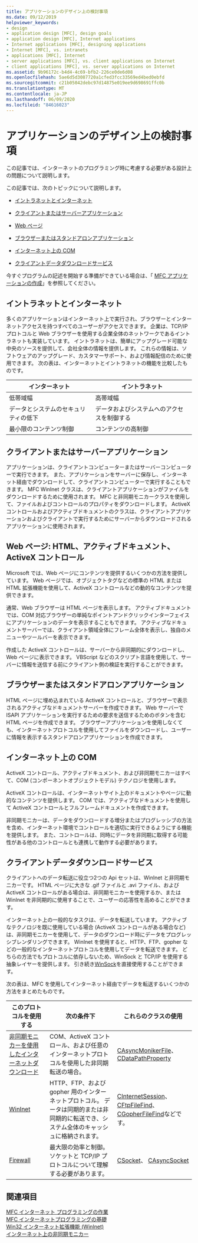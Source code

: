 ```yaml
---
title: アプリケーションのデザイン上の検討事項
ms.date: 09/12/2019
helpviewer_keywords:
- design
- application design [MFC], design goals
- application design [MFC], Internet applications
- Internet applications [MFC], designing applications
- Internet [MFC], vs. intranets
- applications [MFC], Internet
- server applications [MFC], vs. client applications on Internet
- client applications [MFC], vs. server applications on Internet
ms.assetid: 9b96172c-b4d4-4c69-bfb2-226ce0de6d08
ms.openlocfilehash: 5ae6d5d3087720a1cfed3fcc33569ed4bed0ebfd
ms.sourcegitcommit: c21b05042debc97d14875e019ee9d698691ffc0b
ms.translationtype: MT
ms.contentlocale: ja-JP
ms.lasthandoff: 06/09/2020
ms.locfileid: "84616023"
---
```

# <a name="application-design-choices"></a>アプリケーションのデザイン上の検討事項

この記事では、インターネットのプログラミング時に考慮する必要がある設計上の問題について説明します。

この記事では、次のトピックについて説明します。

- [イントラネットとインターネット](#_core_intranet_versus_internet)

- [クライアントまたはサーバーアプリケーション](#_core_client_or_server_application)

- [Web ページ](#_core_the_web_page)

- [ブラウザーまたはスタンドアロンアプリケーション](#_core_browser_or_standalone)

- [インターネット上の COM](#_core_com_on_the_internet)

- [クライアントデータダウンロードサービス](#_core_client_data_download_services)

今すぐプログラムの記述を開始する準備ができている場合は、「 [MFC アプリケーションの作成](writing-mfc-applications.md)」を参照してください。

## <a name="intranet-versus-internet"></a><a name="_core_intranet_versus_internet"></a>イントラネットとインターネット

多くのアプリケーションはインターネット上で実行され、ブラウザーとインターネットアクセスを持つすべてのユーザーがアクセスできます。 企業は、TCP/IP プロトコルと Web ブラウザーを使用する企業全体のネットワークであるイントラネットも実装しています。 イントラネットは、簡単にアップグレード可能な中央のソースを提供して、会社全体の情報を提供します。 これらの情報は、ソフトウェアのアップグレード、カスタマーサポート、および情報配信のために使用できます。 次の表は、インターネットとイントラネットの機能を比較したものです。

|インターネット|イントラネット|
|--------------|--------------|
|低帯域幅|高帯域幅|
|データとシステムのセキュリティの低下|データおよびシステムへのアクセスを制御する|
|最小限のコンテンツ制御|コンテンツの高制御|

## <a name="client-or-server-application"></a><a name="_core_client_or_server_application"></a>クライアントまたはサーバーアプリケーション

アプリケーションは、クライアントコンピューターまたはサーバーコンピューターで実行できます。 また、アプリケーションをサーバーに保存し、インターネット経由でダウンロードして、クライアントコンピューターで実行することもできます。 MFC WinInet クラスは、クライアントアプリケーションがファイルをダウンロードするために使用されます。 MFC と非同期モニカークラスを使用して、ファイルおよびコントロールのプロパティをダウンロードします。 ActiveX コントロールおよびアクティブドキュメントのクラスは、クライアントアプリケーションおよびクライアントで実行するためにサーバーからダウンロードされるアプリケーションに使用されます。

## <a name="the-web-page-html-active-documents-activex-controls"></a><a name="_core_the_web_page"></a>Web ページ: HTML、アクティブドキュメント、ActiveX コントロール

Microsoft では、Web ページにコンテンツを提供するいくつかの方法を提供しています。 Web ページでは、オブジェクトタグなどの標準の HTML または HTML 拡張機能を使用して、ActiveX コントロールなどの動的なコンテンツを提供できます。

通常、Web ブラウザーは HTML ページを表示します。 アクティブドキュメントでは、COM 対応ブラウザーの単純なポイントアンドクリックインターフェイスにアプリケーションのデータを表示することもできます。 アクティブなドキュメントサーバーでは、クライアント領域全体にフレーム全体を表示し、独自のメニューやツールバーを表示できます。

作成した ActiveX コントロールは、サーバーから非同期的にダウンロードし、Web ページに表示できます。 VBScript などのスクリプト言語を使用して、サーバーに情報を送信する前にクライアント側の検証を実行することができます。

## <a name="browser-or-stand-alone-application"></a><a name="_core_browser_or_standalone"></a>ブラウザーまたはスタンドアロンアプリケーション

HTML ページに埋め込まれている ActiveX コントロールと、ブラウザーで表示されるアクティブなドキュメントサーバーを作成できます。 Web サーバーで ISAPI アプリケーションを実行するための要求を送信するためのボタンを含む HTML ページを作成できます。 ブラウザーアプリケーションを使用しなくても、インターネットプロトコルを使用してファイルをダウンロードし、ユーザーに情報を表示するスタンドアロンアプリケーションを作成できます。

## <a name="com-on-the-internet"></a><a name="_core_com_on_the_internet"></a>インターネット上の COM

ActiveX コントロール、アクティブドキュメント、および非同期モニカーはすべて、COM (コンポーネントオブジェクトモデル) テクノロジを使用します。

ActiveX コントロールは、インターネットサイト上のドキュメントやページに動的なコンテンツを提供します。 COM では、アクティブなドキュメントを使用して ActiveX コントロールとフルフレームドキュメントを作成できます。

非同期モニカーは、データをダウンロードする増分またはプログレッシブの方法を含め、インターネット環境でコントロールを適切に実行できるようにする機能を提供します。 また、コントロールは、同時にデータを非同期に取得する可能性がある他のコントロールとも連携して動作する必要があります。

## <a name="client-data-download-services"></a><a name="_core_client_data_download_services"></a>クライアントデータダウンロードサービス

クライアントへのデータ転送に役立つ2つの Api セットは、WinInet と非同期モニカーです。 HTML ページに大きな .gif ファイルと .avi ファイル、および ActiveX コントロールがある場合は、非同期モニカーを使用するか、または WinInet を非同期的に使用することで、ユーザーの応答性を高めることができます。

インターネット上の一般的なタスクは、データを転送しています。 アクティブなテクノロジを既に使用している場合 (ActiveX コントロールがある場合など) は、非同期モニカーを使用して、データのダウンロード時にデータをプログレッシブレンダリングできます。 WinInet を使用すると、HTTP、FTP、gopher などの一般的なインターネットプロトコルを使用してデータを転送できます。 どちらの方法でもプロトコルに依存しないため、WinSock と TCP/IP を使用する抽象レイヤーを提供します。 引き続き[WinSock](windows-sockets-in-mfc.md)を直接使用することができます。

次の表は、MFC を使用してインターネット経由でデータを転送するいくつかの方法をまとめたものです。

|このプロトコルを使用する|次の条件下|これらのクラスの使用|
|-----------------------|----------------------------|-------------------------|
|[非同期モニカーを使用したインターネットダウンロード](asynchronous-monikers-on-the-internet.md)|COM、ActiveX コントロール、および任意のインターネットプロトコルを使用した非同期転送の場合。|[CAsyncMonikerFile](reference/casyncmonikerfile-class.md)、 [CDataPathProperty](reference/cdatapathproperty-class.md)|
|[WinInet](win32-internet-extensions-wininet.md)|HTTP、FTP、および gopher 用のインターネットプロトコル。 データは同期的または非同期的に転送でき、システム全体のキャッシュに格納されます。|[CInternetSession](reference/cinternetsession-class.md)、 [CFtpFileFind](reference/cftpfilefind-class.md)、 [CGopherFileFind](reference/cgopherfilefind-class.md)などです。|
|[Firewall](windows-sockets-in-mfc.md)|最大限の効率と制御。 ソケットと TCP/IP プロトコルについて理解する必要があります。|[CSocket](reference/csocket-class.md)、 [CAsyncSocket](reference/casyncsocket-class.md)|

## <a name="see-also"></a>関連項目

[MFC インターネット プログラミングの作業](mfc-internet-programming-tasks.md)<br/>
[MFC インターネットプログラミングの基礎](mfc-internet-programming-basics.md)<br/>
[Win32 インターネット拡張機能 (WinInet)](win32-internet-extensions-wininet.md)<br/>
[インターネット上の非同期モニカー](asynchronous-monikers-on-the-internet.md)
